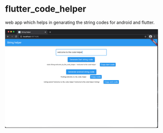 # flutter_code_helper

web app which helps in genarating the string codes for android and flutter.


![alt text](https://github.com/juned77/flutter_code_helper/blob/master/screenshots/Screenshot%202021-02-15%20at%203.29.00%20PM.png)
